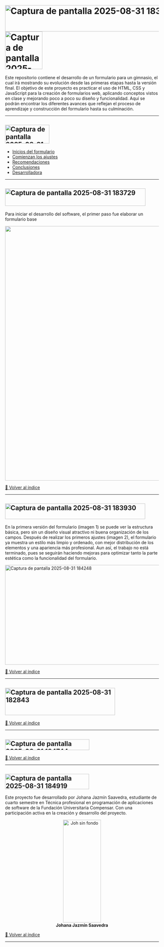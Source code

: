 # <img width="582" height="86" alt="Captura de pantalla 2025-08-31 183150" src="https://github.com/user-attachments/assets/0d00b06c-8d26-412a-baf0-2c1efa8bcfee" /> <img width="122" height="123" alt="Captura de pantalla 2025-08-31 182009" src="https://github.com/user-attachments/assets/0f7a7a43-17bc-403c-b542-d193627890df" />

Este repositorio contiene el desarrollo de un formulario para un gimnasio, el cual irá mostrando su evolución desde las primeras etapas hasta la versión final.
El objetivo de este proyecto es practicar el uso de HTML, CSS y JavaScript para la creación de formularios web, aplicando conceptos vistos en clase y mejorando poco a poco su diseño y funcionalidad.
Aquí se podrán encontrar los diferentes avances que reflejan el proceso de aprendizaje y construcción del formulario hasta su culminación.

---

<a name="indice"></a>
## <img width="145" height="61" alt="Captura de pantalla 2025-08-31 183408" src="https://github.com/user-attachments/assets/3bd33663-b122-4019-a78b-55c32c44efd7" />

- [Inicios del formulario](#inicios-del-formulario)
- [Comienzan los ajustes](#comienzan-los-ajustes)
- [Recomendaciones](#recomendaciones)  
- [Conclusiones](#conclusiones)
- [Desarrolladora](#desarrolladora)

---

<a name="inicios-del-formulario"></a>
## <img width="460" height="57" alt="Captura de pantalla 2025-08-31 183729" src="https://github.com/user-attachments/assets/9d7f7354-df55-4ec1-ba70-7d7d7c680fda" />

Para iniciar el desarrollo del software, el primer paso fue elaborar un formulario base

<div align="center">
  <img width="1916" height="832" alt="Captura de pantalla 2025-08-14 123835" src="https://github.com/user-attachments/assets/a7635751-80bc-4396-a8d3-5a4f589afbba" />
</div>

[🔼 Volver al índice](#indice)

---

<a name="comienzan-los-ajustes"></a>
## <img width="459" height="51" alt="Captura de pantalla 2025-08-31 183930" src="https://github.com/user-attachments/assets/8d23d203-eb4f-4ca1-bb66-dc7b0fd59db4" />

En la primera versión del formulario (imagen 1) se puede ver la estructura básica, pero sin un diseño visual atractivo ni buena organización de los campos. Después de realizar los primeros ajustes (imagen 2), el formulario ya muestra un estilo más limpio y ordenado, con mejor distribución de los elementos y una apariencia más profesional. Aun así, el trabajo no está terminado, pues se seguirán haciendo mejoras para optimizar tanto la parte estética como la funcionalidad del formulario.

<img width="576" height="326" alt="Captura de pantalla 2025-08-31 184248" src="https://github.com/user-attachments/assets/af221f3a-4be6-4b05-9430-9f0f0fd7a6d9" />

[🔼 Volver al índice](#indice)

---

<a name="recomendaciones"></a>
## <img width="360" height="89" alt="Captura de pantalla 2025-08-31 182843" src="https://github.com/user-attachments/assets/d6913a91-f82e-473a-a2d1-70c9aa4dd4f9" />

<!-- Aquí puedes agregar el contenido de tus recomendaciones -->

[🔼 Volver al índice](#indice)

---

<a name="conclusiones"></a>
## <img width="276" height="35" alt="Captura de pantalla 2025-08-31 184744" src="https://github.com/user-attachments/assets/b75d9f66-be93-4061-9ec8-1cb5954cb66c" />

<!-- Aquí puedes agregar el contenido de tus conclusiones -->

[🔼 Volver al índice](#indice)

---

<a name="desarrolladora"></a>
## <img width="275" height="50" alt="Captura de pantalla 2025-08-31 184919" src="https://github.com/user-attachments/assets/08e2f052-a56b-4de1-9bc6-b44fa90d443b" />

Este proyecto fue desarrollado por Johana Jazmín Saavedra, estudiante de cuarto semestre en Técnica profesional en programación de aplicaciones de software de la Fundación Universitaria Compensar. Con una participación activa en la creación y desarrollo del proyecto.

<div align="center">
  <img width="124" height="336" alt="Joh sin fondo" src="https://github.com/user-attachments/assets/6c7a7f5a-749b-4912-8fbc-9fec2bba3463" />
  <br>
  <strong>Johana Jazmín Saavedra</strong>
</div>

[🔼 Volver al índice](#indice)

---
